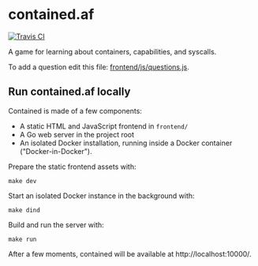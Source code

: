 # contained.af

[![Travis CI](https://travis-ci.org/jessfraz/contained.af.svg?branch=master)](https://travis-ci.org/jessfraz/contained.af)

A game for learning about containers, capabilities, and syscalls.

To add a question edit this file: [frontend/js/questions.js](frontend/js/questions.js).

## Run contained.af locally

Contained is made of a few components:

  * A static HTML and JavaScript frontend in `frontend/`
  * A Go web server in the project root
  * An isolated Docker installation, running inside a Docker container
    ("Docker-in-Docker").

Prepare the static frontend assets with:

```
make dev
```

Start an isolated Docker instance in the background with:

```
make dind
```

Build and run the server with:

```
make run
```

After a few moments, contained will be available at http://localhost:10000/.
